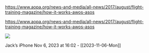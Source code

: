 https://www.aopa.org/news-and-media/all-news/2017/august/flight-training-magazine/how-it-works-awos-asos

https://www.aopa.org/news-and-media/all-news/2017/august/flight-training-magazine/how-it-works-awos-asos

![](<file:///Users/johnoleary/Library/Mobile Documents/iCloud~is~workflow~my~workflows/Documents/Screenshots/2023-11-06 160219.png>)

Jack’s iPhone
Nov 6, 2023 at 16:02 - [[2023-11-06-Mon]]